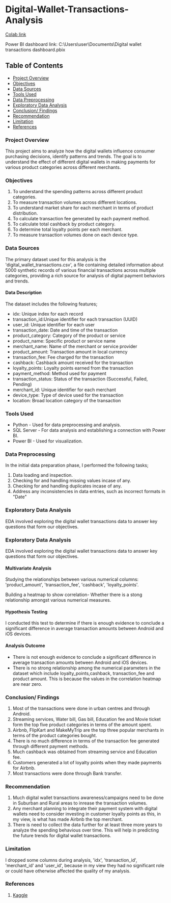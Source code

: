 # Digital-Wallet-Transactions-Analysis

[Colab link](https://colab.research.google.com/drive/1qvntkNa96AkxgZxGWYlSbQSX6enNmAxA?usp=sharing)

Power BI dashboard link: C:\Users\user\Documents\Digital wallet transactions dashboard.pbix

## Table of Contents

- [Project Overview](#project-overview)
- [Objectives](#objectives)
- [Data Sources](#data-sources)
- [Tools Used](#tools-used)
- [Data Preprocessing](#data-preprocessing)
- [Exploratory Data Analysis](#exploratory-data-analysis)
- [Conclusion/ Findings](#conclusion-findings)
- [Recommendation](#recommendation)
- [Limitation](#limitation)
- [References](#references)

### Project Overview

This project aims to analyze how the digital wallets influence consumer purchasing decisions, identify patterns and trends. The goal is to understand the effect of different digital wallets in making payments for various product categories across different merchants. 

### Objectives

1. To understand the spending patterns across different product categories. 
2. To measure transaction volumes across different locations.
3. To understand market share for each merchant in terms of product distribution.
4. To calculate transaction fee generated by each payment method.
5. To calculate total cashback by product category.
6. To determine total loyalty points per each merchant.
7. To measure transaction volumes done on each device type.

### Data Sources

The primary dataset used for this analysis is the 'digital_wallet_transactions.csv', a file containing detailed information about 5000 synthetic records of various financial transactions across multiple categories, providing a rich source for analysis of digital payment behaviors and trends.

#### Data Description

The dataset includes the following features;
- idx: Unique index for each record
- transaction_id:Unique identifier for each transaction (UUID)
- user_id: Unique identifier for each user
- transaction_date: Date and time of the transaction
- product_category: Category of the product or service
- product_name: Specific product or service name
- merchant_name: Name of the merchant or service provider
- product_amount: Transaction amount in local currency
- transaction_fee: Fee charged for the transaction
- cashback: Cashback amount received for the transaction
- loyalty_points: Loyalty points earned from the transaction
- payment_method: Method used for payment
- transaction_status: Status of the transaction (Successful, Failed, Pending)
- merchant_id: Unique identifier for each merchant
- device_type: Type of device used for the transaction
- location: Broad location category of the transaction

### Tools Used

- Python - Used for data preprocessing and analysis.
- SQL Server   - For data analysis and establishing a connection with Power BI.
- Power BI     - Used for visualization.

### Data Preprocessing

In the initial data preparation phase, I performed the following tasks;
1. Data loading and inspection.
2. Checking for and handling missing values incase of any.
3. Checking for and handling duplicates incase of any.
4. Address any inconsistencies in data entries, such as incorrect formats in "Date"

### Exploratory Data Analysis

EDA involved exploring the digital wallet transactions data to answer key questions that form our objectives.

### Exploratory Data Analysis

EDA involved exploring the digital wallet transactions data to answer key questions that form our objectives.

#### Multivariate Analysis

Studying the relationships between various numerical columns: 'product_amount', 'transaction_fee', 'cashback', 'loyalty_points'.

Building a heatmap to show correlation- Whether there is a stong relationship amongst various numerical measures.

#### Hypothesis Testing

I conducted this test to determine if there is enough evidence to conclude a significant difference in average transaction amounts between Android and iOS devices.

#### Analysis Outcome

- There is not enough evidence to conclude a significant difference in average transaction amounts between Android and iOS devices.
- There is no strong relationship among the numerical parameters in the dataset which include loyalty_points,cashback, transaction_fee and product amount. This is because the values in the correlation heatmap are near zero.

### Conclusion/ Findings

1. Most of the transactions were done in urban centres and through Android.
2. Streaming services, Water bill, Gas bill, Education fee and Movie ticket form the top five product categories in terms of the amount spent.
3. Airbnb, FlipKart and MakeMyTrip are the top three popular merchants in terms of the product categories bought.
4. There is no much difference in terms of the transaction fee generated through different payment methods.
5. Much cashback was obtained from streaming service and Education fee.
6. Customers generated a lot of loyalty points when they made payments for Airbnb.
7. Most transactions were done through Bank transfer.

### Recommendation

1. Much digital wallet transactions awareness/campaigns need to be done in Suburban and Rural areas to inrease the transaction volumes.
2. Any merchant planning to integrate their payment system with digital wallets need to consider investing in customer loyalty points as this, in my view, is what has made Airbnb the top merchant.
3. There is need to collect the data further for at least three more years to analyze the spending behavious over time. This will help in predicting the future trends for digital wallet transactions.

###   Limitation

I dropped some columns during analysis, 'idx', 'transaction_id', 'merchant_id' and 'user_id', because in my view they had no significant role or could have otherwise affected the quality of my analysis.

### References

1. [Kaggle](https://www.kaggle.com/datasets/harunrai/digital-wallet-transactions)

